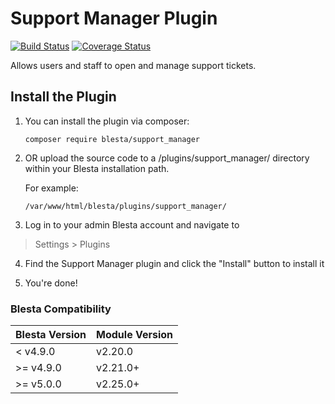 # Support Manager Plugin

[![Build Status](https://travis-ci.org/blesta/plugin-support_manager.svg?branch=master)](https://travis-ci.org/blesta/plugin-support_manager) [![Coverage Status](https://coveralls.io/repos/github/blesta/plugin-support_manager/badge.svg?branch=master)](https://coveralls.io/github/blesta/plugin-support_manager?branch=master)

Allows users and staff to open and manage support tickets.

## Install the Plugin

1. You can install the plugin via composer:

    ```
    composer require blesta/support_manager
    ```

2. OR upload the source code to a /plugins/support_manager/ directory within
your Blesta installation path.

    For example:

    ```
    /var/www/html/blesta/plugins/support_manager/
    ```

3. Log in to your admin Blesta account and navigate to
> Settings > Plugins

4. Find the Support Manager plugin and click the "Install" button to install it

5. You're done!

### Blesta Compatibility

|Blesta Version|Module Version|
|--------------|--------------|
|< v4.9.0|v2.20.0|
|>= v4.9.0|v2.21.0+|
|>= v5.0.0|v2.25.0+|
